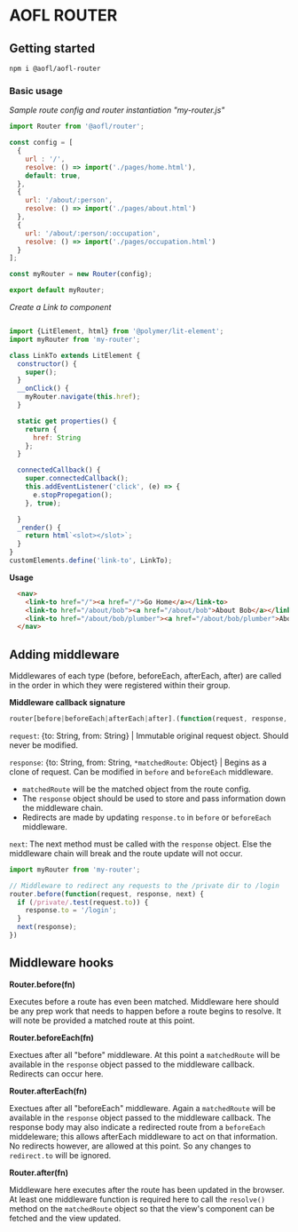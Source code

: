 # AOFL ROUTER

## Getting started

`npm i @aofl/aofl-router`

### Basic usage

_Sample route config and router instantiation "my-router.js"_

```js
import Router from '@aofl/router';

const config = [
  {
    url : '/',
    resolve: () => import('./pages/home.html'),
    default: true,
  },
  {
    url: '/about/:person',
    resolve: () => import('./pages/about.html')
  },
  {
    url: '/about/:person/:occupation',
    resolve: () => import('./pages/occupation.html')
  }
];

const myRouter = new Router(config);

export default myRouter;
```

_Create a Link to component_

```js

import {LitElement, html} from '@polymer/lit-element';
import myRouter from 'my-router';

class LinkTo extends LitElement {
  constructor() {
    super();
  }
  __onClick() {
    myRouter.navigate(this.href);
  }

  static get properties() {
    return {
      href: String
    };
  }

  connectedCallback() {
    super.connectedCallback();
    this.addEventListener('click', (e) => {
      e.stopPropegation();
    }, true);

  }
  _render() {
    return html`<slot></slot>`;
  }
}
customElements.define('link-to', LinkTo);
```

__Usage__
```html
  <nav>
    <link-to href="/"><a href="/">Go Home</a></link-to>
    <link-to href="/about/bob"><a href="/about/bob">About Bob</a></link-to>
    <link-to href="/about/bob/plumber"><a href="/about/bob/plumber">About Bob the Plumber</a></link-to>
  </nav>
```

## Adding middleware

Middlewares of each type (before, beforeEach, afterEach, after) are called in the order in which they were registered within their group.

__Middleware callback signature__
```js
router[before|beforeEach|afterEach|after].(function(request, response, next) {})
```
`request`: {to: String, from: String} | Immutable original request object. Should never be modified.

`response`: {to: String, from: String, `*matchedRoute`: Object} | Begins as a clone of request. Can be modified in `before` and `beforeEach` middleware.

* `matchedRoute` will be the matched object from the route config.
* The `response` object should be used to store and pass information down the middleware chain.
* Redirects are made by updating `response.to` in `before` or `beforeEach` middleware.

`next`: The next method must be called with the `response` object. Else the middleware chain will break and the route update will not occur.

```js
import myRouter from 'my-router';

// Middleware to redirect any requests to the /private dir to /login
router.before(function(request, response, next) {
  if (/private/.test(request.to)) {
    response.to = '/login';
  }
  next(response);
})
```

## Middleware hooks

__Router.before(fn)__

Executes before a route has even been matched. Middleware here should be any prep work that needs to happen before a route begins to resolve. It will note be provided a matched route at this point.

__Router.beforeEach(fn)__

Exectues after all "before" middleware. At this point a `matchedRoute` will be available in the `response` object passed to the middleware callback. Redirects can occur here.

__Router.afterEach(fn)__

Exectues after all "beforeEach" middleware. Again a `matchedRoute` will be available in the `response` object passed to the middleware callback. The response body may also indicate a redirected route from a `beforeEach` middeleware; this allows afterEach middleware to act on that information. No redirects however, are allowed at this point. So any changes to `redirect.to` will be ignored.

__Router.after(fn)__

Middleware here executes after the route has been updated in the browser. At least one middleware function is required here to call the `resolve()` method on the `matchedRoute` object so that the view's component can be fetched and the view updated.
